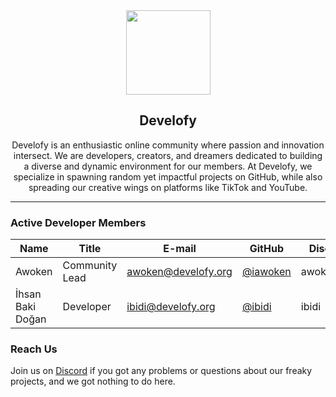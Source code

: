 <div align="center">
    <img src="https://cdn.discordapp.com/attachments/1176572756461113486/1226875016713601075/logo.jpg?ex=66265b66&is=6613e666&hm=5bb6efe26f953f08de8a1c9ce1999f030d0e7b48035fa4439a24d7135b2f5925&" width="135">
    <h2>Develofy</h2>
    <p>Develofy is an enthusiastic online community where passion and innovation intersect. We are developers, creators, and dreamers dedicated to building a diverse and dynamic environment for our members. At Develofy, we specialize in spawning random yet impactful projects on GitHub, while also spreading our creative wings on platforms like TikTok and YouTube.</p>
</div>

<hr />

### Active Developer Members
| Name                             | Title           | E-mail                  | GitHub                                  | Discord     |
|----------------------------------|-----------------|-------------------------|-----------------------------------------|-------------|
| Awoken                           | Community Lead  | awoken@develofy.org     | [@iawoken](https://github.com/iawoken)  | awokenshu   |
| İhsan Baki Doğan                 | Developer       | ibidi@develofy.org      | [@ibidi](https://github.com/ibidi)      | ibidi   |

### Reach Us
<p>Join us on <a href="https://cybersafe.org/discord">Discord</a> if you got any problems or questions about our freaky projects, and we got nothing to do here.</p>
